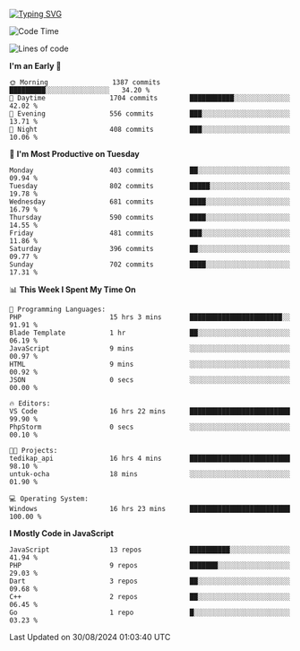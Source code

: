 [![Typing SVG](https://readme-typing-svg.demolab.com?font=Fira+Code&pause=1000&color=F7F7F7&random=false&width=435&lines=Hi+%F0%9F%91%8B%2C+I'm+Rafiu+Sidqi;Junior+Backend+Developer)](https://git.io/typing-svg)
<!--START_SECTION:waka-->
![Code Time](http://img.shields.io/badge/Code%20Time-371%20hrs%2043%20mins-blue)

![Lines of code](https://img.shields.io/badge/From%20Hello%20World%20I%27ve%20Written-1.5%20million%20lines%20of%20code-blue)

**I'm an Early 🐤** 

```text
🌞 Morning                1387 commits        █████████░░░░░░░░░░░░░░░░   34.20 % 
🌆 Daytime                1704 commits        ███████████░░░░░░░░░░░░░░   42.02 % 
🌃 Evening                556 commits         ███░░░░░░░░░░░░░░░░░░░░░░   13.71 % 
🌙 Night                  408 commits         ███░░░░░░░░░░░░░░░░░░░░░░   10.06 % 
```
📅 **I'm Most Productive on Tuesday** 

```text
Monday                   403 commits         ██░░░░░░░░░░░░░░░░░░░░░░░   09.94 % 
Tuesday                  802 commits         █████░░░░░░░░░░░░░░░░░░░░   19.78 % 
Wednesday                681 commits         ████░░░░░░░░░░░░░░░░░░░░░   16.79 % 
Thursday                 590 commits         ████░░░░░░░░░░░░░░░░░░░░░   14.55 % 
Friday                   481 commits         ███░░░░░░░░░░░░░░░░░░░░░░   11.86 % 
Saturday                 396 commits         ██░░░░░░░░░░░░░░░░░░░░░░░   09.77 % 
Sunday                   702 commits         ████░░░░░░░░░░░░░░░░░░░░░   17.31 % 
```


📊 **This Week I Spent My Time On** 

```text
💬 Programming Languages: 
PHP                      15 hrs 3 mins       ███████████████████████░░   91.91 % 
Blade Template           1 hr                ██░░░░░░░░░░░░░░░░░░░░░░░   06.19 % 
JavaScript               9 mins              ░░░░░░░░░░░░░░░░░░░░░░░░░   00.97 % 
HTML                     9 mins              ░░░░░░░░░░░░░░░░░░░░░░░░░   00.92 % 
JSON                     0 secs              ░░░░░░░░░░░░░░░░░░░░░░░░░   00.00 % 

🔥 Editors: 
VS Code                  16 hrs 22 mins      █████████████████████████   99.90 % 
PhpStorm                 0 secs              ░░░░░░░░░░░░░░░░░░░░░░░░░   00.10 % 

🐱‍💻 Projects: 
tedikap_api              16 hrs 4 mins       █████████████████████████   98.10 % 
untuk-ocha               18 mins             ░░░░░░░░░░░░░░░░░░░░░░░░░   01.90 % 

💻 Operating System: 
Windows                  16 hrs 23 mins      █████████████████████████   100.00 % 
```

**I Mostly Code in JavaScript** 

```text
JavaScript               13 repos            ██████████░░░░░░░░░░░░░░░   41.94 % 
PHP                      9 repos             ███████░░░░░░░░░░░░░░░░░░   29.03 % 
Dart                     3 repos             ██░░░░░░░░░░░░░░░░░░░░░░░   09.68 % 
C++                      2 repos             ██░░░░░░░░░░░░░░░░░░░░░░░   06.45 % 
Go                       1 repo              █░░░░░░░░░░░░░░░░░░░░░░░░   03.23 % 
```




 Last Updated on 30/08/2024 01:03:40 UTC
<!--END_SECTION:waka-->
